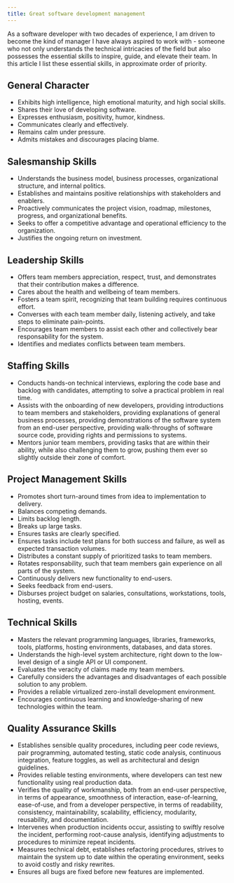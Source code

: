 ```yaml
---
title: Great software development management
---
```


As a software developer with two decades of experience, I am driven to become the kind of manager I have always aspired to work with - someone who not only understands the technical intricacies of the field but also possesses the essential skills to inspire, guide, and elevate their team.  In this article I list these essential skills, in approximate order of priority.

## General Character

* Exhibits high intelligence, high emotional maturity, and high social skills.
* Shares their love of developing software.
* Expresses enthusiasm, positivity, humor, kindness.
* Communicates clearly and effectively.
* Remains calm under pressure.
* Admits mistakes and discourages placing blame.

## Salesmanship Skills

* Understands the business model, business processes, organizational structure, and internal politics.
* Establishes and maintains positive relationships with stakeholders and enablers.
* Proactively communicates the project vision, roadmap, milestones, progress, and organizational benefits.
* Seeks to offer a competitive advantage and operational efficiency to the organization.
* Justifies the ongoing return on investment.

## Leadership Skills

* Offers team members appreciation, respect, trust, and demonstrates that their contribution makes a difference.
* Cares about the health and wellbeing of team members.
* Fosters a team spirit, recognizing that team building requires continuous effort.
* Converses with each team member daily, listening actively, and take steps to eliminate pain-points.
* Encourages team members to assist each other and collectively bear responsability for the system.
* Identifies and mediates conflicts between team members.

## Staffing Skills

* Conducts hands-on technical interviews, exploring the code base and backlog with candidates, attempting to solve a practical problem in real time.
* Assists with the onboarding of new developers, providing introductions to team members and stakeholders, providing explanations of general business processes, providing demonstrations of the software system from an end-user perspective, providing walk-throughs of software source code, providing rights and permissions to systems.
* Mentors junior team members, providing tasks that are within their ability, while also challenging them to grow, pushing them ever so slightly outside their zone of comfort.

## Project Management Skills

* Promotes short turn-around times from idea to implementation to delivery.
* Balances competing demands.
* Limits backlog length.
* Breaks up large tasks.
* Ensures tasks are clearly specified.
* Ensures tasks include test plans for both success and failure, as well as expected transaction volumes.
* Distributes a constant supply of prioritized tasks to team members.
* Rotates responsability, such that team members gain experience on all parts of the system.
* Continuously delivers new functionality to end-users.
* Seeks feedback from end-users.
* Disburses project budget on salaries, consultations, workstations, tools, hosting, events.

## Technical Skills

* Masters the relevant programming languages, libraries, frameworks, tools, platforms, hosting environments, databases, and data stores.  
* Understands the high-level system architecture, right down to the low-level design of a single API or UI component.
* Evaluates the veracity of claims made my team members.
* Carefully considers the advantages and disadvantages of each possible solution to any problem.
* Provides a reliable virtualized zero-install development environment.
* Encourages continuous learning and knowledge-sharing of new technologies within the team.

## Quality Assurance Skills

* Establishes sensible quality procedures, including peer code reviews, pair programming, automated testing, static code analysis, continuous integration, feature toggles, as well as architectural and design guidelines.
* Provides reliable testing environments, where developers can test new functionality using real production data.
* Verifies the quality of workmanship, both from an end-user perspective, in terms of appearance, smoothness of interaction, ease-of-learning, ease-of-use, and from a developer perspective, in terms of readability, consistency, maintainability, scalability, efficiency, modularity, reusability, and documentation.
* Intervenes when production incidents occur, assisting to swiftly resolve the incident, performing root-cause analysis, identifying adjustments to procedures to minimize repeat incidents.
* Measures technical debt, establishes refactoring procedures, strives to maintain the system up to date within the operating environment, seeks to avoid costly and risky rewrites.
* Ensures all bugs are fixed before new features are implemented.

